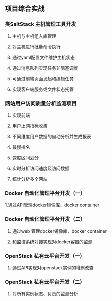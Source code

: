 ## 项目综合实战 ##
### 类SaltStack 主机管理工具开发 ###
1. 主机与主机组入库管理

2. 对主机进行批量命令执行

3. 通过yaml配置文件维护主机状态

4. 通过消息队列实现任务非阻塞调度

5. 可通过前端页面发起和编辑任务

6. 实现客户端服务或文件状态托管

### 网站用户访问质量分析监测项目 ###
1. 实现前端

2. 用户上网指标收集

3. 不同维度用户数据的自动分析并生成报表

4. 最慢排名

5. 速度区间划分

6. 实时分析访问速度及访问数据

7. 统计分析多个网站

### Docker 自动化管理平台开发（一） ###

1.通过API管理docker镜像库、docker container

### Docker 自动化管理平台开发（二） ###

1. 通过web 管理docker镜像库、docker container

2. 和监控系统对接实现对docker容器的监测

### OpenStack 私有云平台开发（一） ###

1.  通过API实现对openstack实例的增删改查

### OpenStack 私有云平台开发（二） ###

1. 对所有实例状态、负责的监测分析